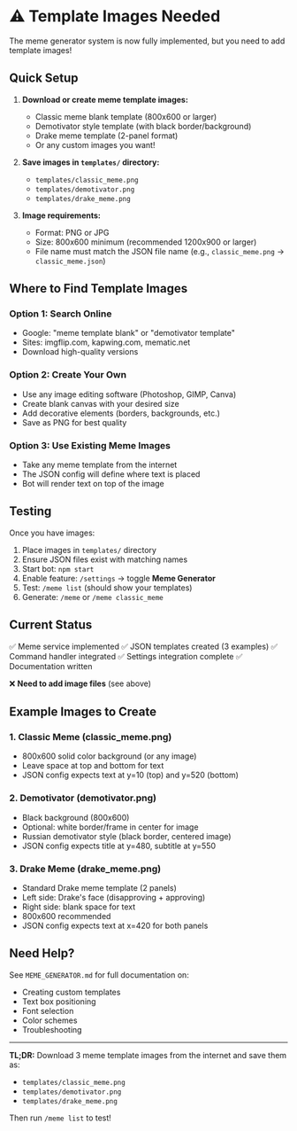 # ⚠️ Template Images Needed

The meme generator system is now fully implemented, but you need to add template images!

## Quick Setup

1. **Download or create meme template images:**
   - Classic meme blank template (800x600 or larger)
   - Demotivator style template (with black border/background)
   - Drake meme template (2-panel format)
   - Or any custom images you want!

2. **Save images in `templates/` directory:**
   - `templates/classic_meme.png`
   - `templates/demotivator.png`
   - `templates/drake_meme.png`

3. **Image requirements:**
   - Format: PNG or JPG
   - Size: 800x600 minimum (recommended 1200x900 or larger)
   - File name must match the JSON file name (e.g., `classic_meme.png` → `classic_meme.json`)

## Where to Find Template Images

### Option 1: Search Online
- Google: "meme template blank" or "demotivator template"
- Sites: imgflip.com, kapwing.com, mematic.net
- Download high-quality versions

### Option 2: Create Your Own
- Use any image editing software (Photoshop, GIMP, Canva)
- Create blank canvas with your desired size
- Add decorative elements (borders, backgrounds, etc.)
- Save as PNG for best quality

### Option 3: Use Existing Meme Images
- Take any meme template from the internet
- The JSON config will define where text is placed
- Bot will render text on top of the image

## Testing

Once you have images:

1. Place images in `templates/` directory
2. Ensure JSON files exist with matching names
3. Start bot: `npm start`
4. Enable feature: `/settings` → toggle **Meme Generator**
5. Test: `/meme list` (should show your templates)
6. Generate: `/meme` or `/meme classic_meme`

## Current Status

✅ Meme service implemented
✅ JSON templates created (3 examples)
✅ Command handler integrated
✅ Settings integration complete
✅ Documentation written

❌ **Need to add image files** (see above)

## Example Images to Create

### 1. Classic Meme (classic_meme.png)
- 800x600 solid color background (or any image)
- Leave space at top and bottom for text
- JSON config expects text at y=10 (top) and y=520 (bottom)

### 2. Demotivator (demotivator.png)
- Black background (800x600)
- Optional: white border/frame in center for image
- Russian demotivator style (black border, centered image)
- JSON config expects title at y=480, subtitle at y=550

### 3. Drake Meme (drake_meme.png)
- Standard Drake meme template (2 panels)
- Left side: Drake's face (disapproving + approving)
- Right side: blank space for text
- 800x600 recommended
- JSON config expects text at x=420 for both panels

## Need Help?

See `MEME_GENERATOR.md` for full documentation on:
- Creating custom templates
- Text box positioning
- Font selection
- Color schemes
- Troubleshooting

---

**TL;DR:** Download 3 meme template images from the internet and save them as:
- `templates/classic_meme.png`
- `templates/demotivator.png`  
- `templates/drake_meme.png`

Then run `/meme list` to test!
